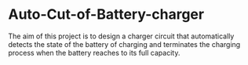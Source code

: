 # Auto-Cut-of-Battery-charger
The aim of this project is to design a charger circuit that automatically detects the state of the battery of charging and terminates the charging process when the battery reaches to its full capacity.
